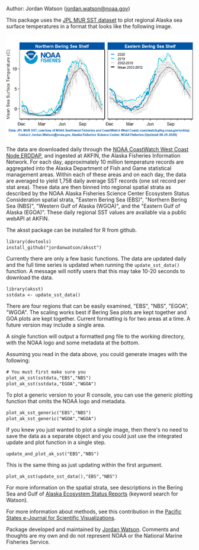 

Author: Jordan Watson (jordan.watson@noaa.gov)


This package uses the [JPL MUR SST dataset](https://podaac.jpl.nasa.gov/dataset/MUR-JPL-L4-GLOB-v4.1) to plot regional Alaska sea surface temperatures in a format that looks like the following image.

![sst image](/images/SST_Twitter_image.png)


The data are downloaded daily through the [NOAA CoastWatch West Coast Node ERDDAP](https://coastwatch.pfeg.noaa.gov/erddap/griddap/jplMURSST41.html), and ingested at AKFIN, the Alaska Fisheries Information Network. For each day, approximately 10 million temperature records are aggregated into the Alaska Department of Fish and Game statistical management areas. Within each of these areas and on each day, the data are averaged to yield 1,758 daily average SST records (one sst record per stat area). These data are then binned into regional spatial strata as described by the NOAA Alaska Fisheries Science Center Ecosystem Status Consideration spatial strata, "Eastern Bering Sea (EBS)", "Northern Bering Sea (NBS)", "Western Gulf of Alaska (WGOA)", and the "Eastern Gulf of Alaska (EGOA)". These daily regional SST values are available via a public webAPI at AKFIN. 


The aksst package can be installed for R from github.

```
library(devtools)
install_github("jordanwatson/aksst")
```

Currently there are only a few basic functions. The data are updated daily and the full time series is updated when running the `update_sst_data()` function. A message will notify users that this may take 10-20 seconds to download the data.


```
library(aksst)
sstdata <- update_sst_data()
```
There are four regions that can be easily examined, "EBS", "NBS", "EGOA", "WGOA". The scaling works best if Bering Sea plots are kept together and GOA plots are kept together. Current formatting is for two areas at a time. A future version may include a single area.

A single function will output a formatted png file to the working directory, with the NOAA logo and some metadata at the bottom.

Assuming you read in the data above, you could generate images with the following:
```
# You must first make sure you 
plot_ak_sst(sstdata,"EBS","NBS")
plot_ak_sst(sstdata,"EGOA","WGOA")
```

To plot a generic version to your R console, you can use the generic plotting function that omits the NOAA logo and metadata.

```
plot_ak_sst_generic("EBS","NBS")
plot_ak_sst_generic("WGOA","WGOA")
```
If you knew you just wanted to plot a single image, then there's no need to save the data as a separate object and you could just use the integrated update and plot function in a single step. 

```
update_and_plot_ak_sst("EBS","NBS")
```
This is the same thing as just updating within the first argument.

```
plot_ak_sst(update_sst_data(),"EBS","NBS")
```


For more information on the spatial strata, see descriptions in the Bering Sea and Gulf of [Alaska Ecosystem Status Reports](https://access.afsc.noaa.gov/REFM/REEM/ecoweb/) (keyword search for Watson).

For more information about methods, see this contribution in the [Pacific States e-Journal for Scientific Visualizations](https://psesv.psmfc.org/PSESV3.html).

Package developed and maintained by [Jordan Watson](https://jordanwatson.github.io/). 
Comments and thoughts are my own and do not represent NOAA or the National Marine Fisheries Service.
